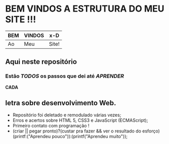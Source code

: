 # BEM VINDOS A ESTRUTURA DO MEU SITE !!!

BEM | VINDOS | x-D 
-----|--------|-----
| Ao | Meu | Site! |

            
## Aqui neste repositório 
### Estão _TODOS_ os passos que dei até _**APRENDER**_ 
**CADA**
## letra sobre desenvolvimento Web.

* Repositório foi deletado e remodulado várias vezes;
* Erros e acertos sobre HTML 5, CSS3 e JavaScript (ECMAScript);
* Primeiro contato com programação !
* (criar || pegar pronto)?(custar pra fazer && ver o resultado do esforço)(printf:("Aprendeu pouco")):(printf("Aprendeu muito")); 
